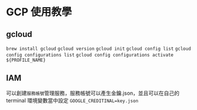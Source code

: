 # GCP 使用教學 

## gcloud 

`brew install gcloud`
`gcloud version`
`gcloud init`
`gcloud config list`
`gcloud config configurations list`
`gcloud config configurations activate ${PROFILE_NAME}`

## IAM

可以創建`服務帳號`管理服務，服務帳號可以產生金鑰.json，並且可以在自己的 terminal 環境變數當中設定 `GOOGLE_CREDITINAL=key.json`
